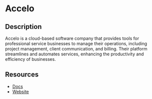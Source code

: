 # Accelo

## Description

Accelo is a cloud-based software company that provides tools for professional service businesses to manage their operations, including project management, client communication, and billing. Their platform streamlines and automates services, enhancing the productivity and efficiency of businesses.

## Resources

- [Docs](https://api.accelo.com/docs)
- [Website](accelo.com)
